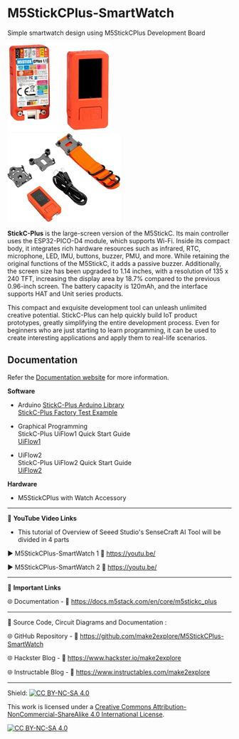 # M5StickCPlus-SmartWatch
Simple smartwatch design using M5StickCPlus Development Board  

<img src="/Images/m5stcp.png" height="200"> &nbsp; &nbsp; &nbsp; &nbsp; &nbsp; <img src="/Images/m5stcp-watch.png" height="200" > 
  
**StickC-Plus** is the large-screen version of the M5StickC. Its main controller uses the ESP32-PICO-D4 module, which supports Wi-Fi. Inside its compact body, it integrates rich hardware resources such as infrared, RTC, microphone, LED, IMU, buttons, buzzer, PMU, and more. While retaining the original functions of the M5StickC, it adds a passive buzzer. Additionally, the screen size has been upgraded to 1.14 inches, with a resolution of 135 x 240 TFT, increasing the display area by 18.7% compared to the previous 0.96-inch screen. The battery capacity is 120mAh, and the interface supports HAT and Unit series products.

This compact and exquisite development tool can unleash unlimited creative potential. StickC-Plus can help quickly build IoT product prototypes, greatly simplifying the entire development process. Even for beginners who are just starting to learn programming, it can be used to create interesting applications and apply them to real-life scenarios.

## Documentation

Refer the [Documentation website](https://docs.m5stack.com/en/core/m5stickc_plus) for more information.  


**Software**
- Arduino
    [StickC-Plus Arduino Library](https://github.com/m5stack/M5StickC-Plus)  
    [StickC-Plus Factory Test Example](https://github.com/m5stack/M5StickC-Plus/tree/master/examples/FactoryTest)  

- Graphical Programming  
    StickC-Plus UiFlow1 Quick Start Guide  
    [UiFlow1](https://docs.m5stack.com/en/uiflow/uiflow_web)  
      
- UiFlow2  
    StickC-Plus UiFlow2 Quick Start Guide  
    [UiFlow2](https://docs.m5stack.com/en/uiflow2/uiflow_web)  
      
**Hardware**
- M5StickCPlus with Watch Accessory  

------------------------------------------------------------------------------------------------------

📕 **YouTube Video Links**  

- This tutorial of Overview of Seeed Studio's SenseCraft AI Tool will be divided in 4 parts

▶️  M5StickCPlus-SmartWatch 1 🔗  https://youtu.be/

▶️  M5StickCPlus-SmartWatch 2 🔗  https://youtu.be/  

-------------------------------------------------------------------------------------------------------
📒 **Important Links**  
 
🌐 Documentation - 🔗 https://docs.m5stack.com/en/core/m5stickc_plus  


------------------------------------------------------------------------------------------------------

📜 Source Code, Circuit Diagrams and Documentation : 

🌐 GitHub Repository - 🔗 https://github.com/make2explore/M5StickCPlus-SmartWatch
  
🌐 Hackster Blog - 🔗 https://www.hackster.io/make2explore  
  
🌐 Instructable Blog - 🔗 https://www.instructables.com/make2explore  
  

------------------------------------------------------------------------------------------  

Shield: [![CC BY-NC-SA 4.0][cc-by-nc-sa-shield]][cc-by-nc-sa]

This work is licensed under a
[Creative Commons Attribution-NonCommercial-ShareAlike 4.0 International License][cc-by-nc-sa].

[![CC BY-NC-SA 4.0][cc-by-nc-sa-image]][cc-by-nc-sa]

[cc-by-nc-sa]: http://creativecommons.org/licenses/by-nc-sa/4.0/
[cc-by-nc-sa-image]: https://licensebuttons.net/l/by-nc-sa/4.0/88x31.png
[cc-by-nc-sa-shield]: https://img.shields.io/badge/License-CC%20BY--NC--SA%204.0-lightgrey.svg
